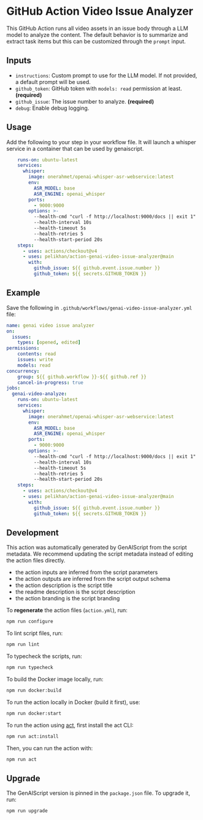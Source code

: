 # GitHub Action Video Issue Analyzer

This GitHub Action runs all video assets in an issue body through a LLM model to analyze the content.
The default behavior is to summarize and extract task items but this can be customized through the `prompt` input.

## Inputs

- `instructions`: Custom prompt to use for the LLM model. If not provided, a default prompt will be used.
- `github_token`: GitHub token with `models: read` permission at least. **(required)**
- `github_issue`: The issue number to analyze. **(required)**
- `debug`: Enable debug logging.

## Usage

Add the following to your step in your workflow file.
It will launch a whisper service in a container that can be used by genaiscript.

```yaml
    runs-on: ubuntu-latest
    services:
      whisper:
        image: onerahmet/openai-whisper-asr-webservice:latest
        env:
          ASR_MODEL: base
          ASR_ENGINE: openai_whisper
        ports:
          - 9000:9000
        options: >-
          --health-cmd "curl -f http://localhost:9000/docs || exit 1"
          --health-interval 10s
          --health-timeout 5s
          --health-retries 5
          --health-start-period 20s
    steps:
      - uses: actions/checkout@v4
      - uses: pelikhan/action-genai-video-issue-analyzer@main
        with:
          github_issue: ${{ github.event.issue.number }}
          github_token: ${{ secrets.GITHUB_TOKEN }}
```

## Example

Save the following in `.github/workflows/genai-video-issue-analyzer.yml` file:

```yaml
name: genai video issue analyzer
on:
  issues:
    types: [opened, edited]
permissions:
    contents: read
    issues: write
    models: read
concurrency:
    group: ${{ github.workflow }}-${{ github.ref }}
    cancel-in-progress: true
jobs:
  genai-video-analyze:
    runs-on: ubuntu-latest
    services:
      whisper:
        image: onerahmet/openai-whisper-asr-webservice:latest
        env:
          ASR_MODEL: base
          ASR_ENGINE: openai_whisper
        ports:
          - 9000:9000
        options: >-
          --health-cmd "curl -f http://localhost:9000/docs || exit 1"
          --health-interval 10s
          --health-timeout 5s
          --health-retries 5
          --health-start-period 20s
    steps:
      - uses: actions/checkout@v4
      - uses: pelikhan/action-genai-video-issue-analyzer@main
        with:
          github_issue: ${{ github.event.issue.number }}
          github_token: ${{ secrets.GITHUB_TOKEN }}
```

## Development

This action was automatically generated by GenAIScript from the script metadata.
We recommend updating the script metadata instead of editing the action files directly.

- the action inputs are inferred from the script parameters
- the action outputs are inferred from the script output schema
- the action description is the script title
- the readme description is the script description
- the action branding is the script branding

To **regenerate** the action files (`action.yml`), run:

```bash
npm run configure
```

To lint script files, run:

```bash
npm run lint
```

To typecheck the scripts, run:
```bash
npm run typecheck
```

To build the Docker image locally, run:
```bash
npm run docker:build
```

To run the action locally in Docker (build it first), use:
```bash
npm run docker:start
```

To run the action using [act](https://nektosact.com/), first install the act CLI:

```bash
npm run act:install
```

Then, you can run the action with:

```bash
npm run act
```

## Upgrade

The GenAIScript version is pinned in the `package.json` file. To upgrade it, run:

```bash
npm run upgrade
```
